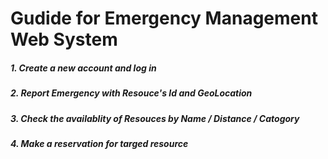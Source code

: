# Gudide for Emergency Management Web System

##### 1. Create a new account and log in
##### 2. Report Emergency with Resouce's Id and GeoLocation
##### 3. Check the availablity of Resouces by Name / Distance / Catogory
##### 4. Make a reservation for targed resource

